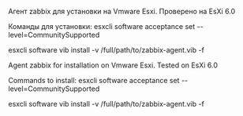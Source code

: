 

Агент zabbix для установки на Vmware Esxi. Проверено на EsXi 6.0

Команды для установки:
esxcli software acceptance set --level=CommunitySupported

esxcli software vib install -v /full/path/to/zabbix-agent.vib -f


Agent zabbix for installation on Vmware Esxi. Tested on EsXi 6.0

Commands to install:
esxcli software acceptance set --level=CommunitySupported

esxcli software vib install -v /full/path/to/zabbix-agent.vib -f
